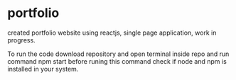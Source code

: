 # portfolio
created portfolio website using reactjs, single page application, work in progress.

To run the code download repository and open terminal inside repo and run command npm start before runing this command check if node and npm is installed in your system. 
